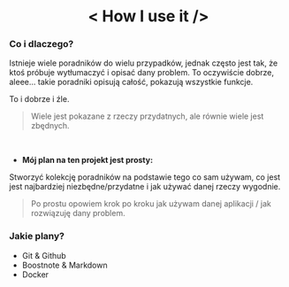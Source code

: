 <center>

# < How I use it />
</center>

<div style="justify">

### Co i dlaczego?
Istnieje wiele poradników do wielu przypadków, jednak często jest tak, że ktoś próbuje wytłumaczyć i opisać dany problem. To oczywiście dobrze, aleee... takie poradniki opisują całość, pokazują wszystkie funkcje.

To i dobrze i źle.

>Wiele jest pokazane z rzeczy przydatnych, ale równie wiele jest zbędnych.

<br>

* **Mój plan na ten projekt jest prosty:**

Stworzyć kolekcję poradników na podstawie tego co sam używam, co jest jest najbardziej niezbędne/przydatne i jak używać danej rzeczy wygodnie.

>Po prostu opowiem krok po kroku jak używam danej aplikacji / jak rozwiązuję dany problem.

### Jakie plany?
* Git & Github
* Boostnote & Markdown
* Docker
</div>
